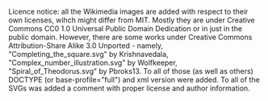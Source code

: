 Licence notice: all the Wikimedia images are added with respect to their own licenses, wihch might differ from MIT.
Mostly they are under Creative Commons CC0 1.0 Universal Public Domain Dedication or in just in the public domain.
However, there are some works under Creative Commons Attribution-Share Alike 3.0 Unported - namely, 
"Completing_the_square.svg" by Krishnavedala, "Complex_number_illustration.svg" by Wolfkeeper, "Spiral_of_Theodorus.svg"
by Pbroks13. To all of those (as well as others) DOCTYPE (or base-profile="full") and xml version were added. To all of the SVGs was added a
comment with proper license and author information.
